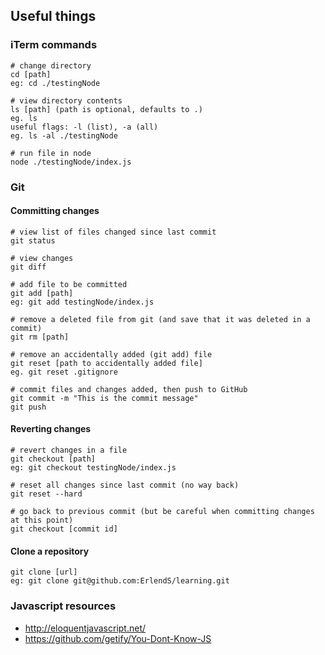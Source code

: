 ## Useful things


### iTerm commands
```
# change directory
cd [path]
eg: cd ./testingNode

# view directory contents
ls [path] (path is optional, defaults to .)
eg. ls
useful flags: -l (list), -a (all)
eg. ls -al ./testingNode

# run file in node
node ./testingNode/index.js
```

### Git

#### Committing changes
```
# view list of files changed since last commit
git status

# view changes
git diff

# add file to be committed
git add [path]
eg: git add testingNode/index.js

# remove a deleted file from git (and save that it was deleted in a commit)
git rm [path]

# remove an accidentally added (git add) file
git reset [path to accidentally added file]
eg. git reset .gitignore

# commit files and changes added, then push to GitHub
git commit -m "This is the commit message"
git push
```

#### Reverting changes
```
# revert changes in a file
git checkout [path]
eg: git checkout testingNode/index.js

# reset all changes since last commit (no way back)
git reset --hard

# go back to previous commit (but be careful when committing changes at this point)
git checkout [commit id]
```

#### Clone a repository
```
git clone [url]
eg: git clone git@github.com:ErlendS/learning.git
```


### Javascript resources

- http://eloquentjavascript.net/
- https://github.com/getify/You-Dont-Know-JS
